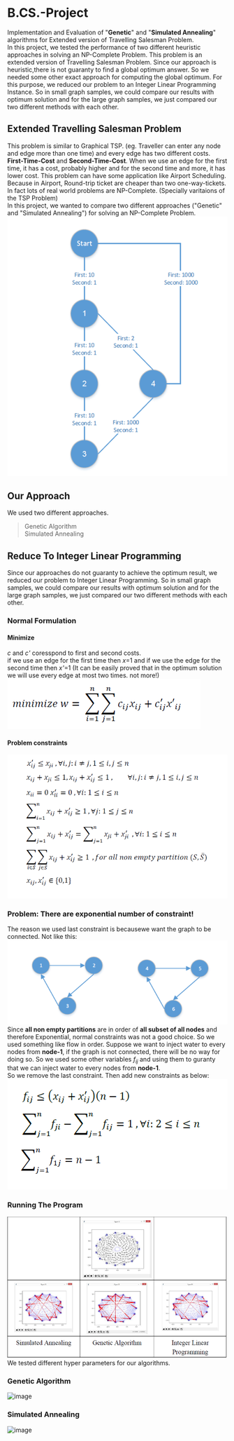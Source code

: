 # B.CS.-Project
Implementation and Evaluation of "**Genetic**" and "**Simulated Annealing**" algorithms for Extended version of Travelling Salesman Problem. <br>
In this project, we tested the performance of two different heuristic approaches in solving an NP-Complete Problem. This problem is an extended version of Travelling Salesman Problem. Since our approach is heuristic,there is not guaranty to find a global optimum answer. So we needed some other exact approach for computing the global optimum. For this purpose, we reduced our problem to an Integer Linear Programming Instance. So in small graph samples, we could compare our results with optimum solution and for the large graph samples, we just compared our two different methods with each other. <br>

## Extended Travelling Salesman Problem
This problem is similar to Graphical TSP. (eg. Traveller can enter any node and edge more than one time) and every edge has two different costs. **First-Time-Cost** and **Second-Time-Cost**. When we use an edge for the first time, it has a cost, probably higher and for the second time and more, it has lower cost. This problem can have some application like Airport Scheduling. Because in Airport, Round-trip ticket are cheaper than two one-way-tickets. <br>
In fact lots of real world problems are NP-Complete. (Specially varitaions of the TSP Problem) <br>
In this project, we wanted to compare two different approaches ("Genetic" and "Simulated Annealing") for solving an NP-Complete Problem. <br>
![A Sample Grapg](/Images/a-simple-graph.bmp)
 
 ## Our Approach
 We used two different approaches.
 > Genetic Algorithm <br>
 > Simulated Annealing <br>

 ## Reduce To Integer Linear Programming
 Since our approaches do not guaranty to achieve the optimum result, we reduced our problem to Integer Linear Programming.  So in small graph samples, we could compare our results with optimum solution and for the large graph samples, we just compared our two different methods with each other.
 <br>
 ### Normal Formulation
 #### Minimize <br>
 *c* and *c'* coresspond to first and second costs. <br>
 if we use an edge for the first time then *x*=1 and if we use the edge for the second time then *x'*=1 (It can be easily proved that in the optimum solution we will use every edge at most two times. not more!) <br> 
![function](/Images/formula-1.bmp) 
 #### Problem constraints <br>
![Constraint](/Images/constraint.bmp)

### Problem: There are exponential number of constraint! 
The reason we used last constraint is becausewe want the graph to be connected. Not like this:<br>
![Sample](/Images/lip-probelm.bmp) <br>
Since **all non empty partitions** are in order of **all subset of all nodes** and therefore Exponential, normal constraints was not a good choice. So we used something like flow in order. Suppose we want to inject water to every nodes from **node-1**, if the graph is not connected, there will be no way for doing so. So we used some other variables *f<sub>ij</sub>* and using them to guranty that we can inject water to every nodes from **node-1**. <br>
So we remove the last constraint. Then add new constraints as below:<br>
![New Constraint](/Images/new-condition.bmp)

### Running The Program
![image](/Images/an-output.bmp) <br>
We tested different hyper parameters for our algorithms. 
### Genetic Algorithm
![image](/Images/genetic-pop-cost) <br>
### Simulated Annealing
![image](/Images/simulated-annealing-iteration-costt) <br>

